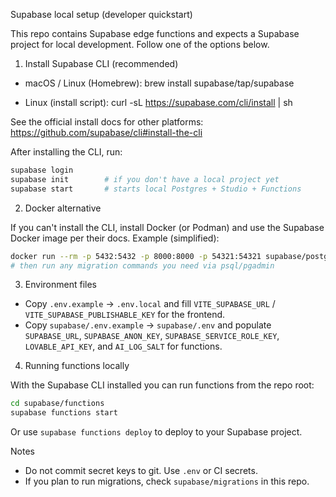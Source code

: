Supabase local setup (developer quickstart)

This repo contains Supabase edge functions and expects a Supabase project for local development. Follow one of the options below.

1) Install Supabase CLI (recommended)

- macOS / Linux (Homebrew):
  brew install supabase/tap/supabase

- Linux (install script):
  curl -sL https://supabase.com/cli/install | sh

See the official install docs for other platforms: https://github.com/supabase/cli#install-the-cli

After installing the CLI, run:

```bash
supabase login
supabase init        # if you don't have a local project yet
supabase start       # starts local Postgres + Studio + Functions
```

2) Docker alternative

If you can't install the CLI, install Docker (or Podman) and use the Supabase Docker image per their docs. Example (simplified):

```bash
docker run --rm -p 5432:5432 -p 8000:8000 -p 54321:54321 supabase/postgres:latest
# then run any migration commands you need via psql/pgadmin
```

3) Environment files

- Copy `.env.example` -> `.env.local` and fill `VITE_SUPABASE_URL` / `VITE_SUPABASE_PUBLISHABLE_KEY` for the frontend.
- Copy `supabase/.env.example` -> `supabase/.env` and populate `SUPABASE_URL`, `SUPABASE_ANON_KEY`, `SUPABASE_SERVICE_ROLE_KEY`, `LOVABLE_API_KEY`, and `AI_LOG_SALT` for functions.

4) Running functions locally

With the Supabase CLI installed you can run functions from the repo root:

```bash
cd supabase/functions
supabase functions start
```

Or use `supabase functions deploy` to deploy to your Supabase project.

Notes
- Do not commit secret keys to git. Use `.env` or CI secrets.
- If you plan to run migrations, check `supabase/migrations` in this repo.
